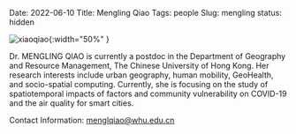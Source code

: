 Date: 2022-06-10
Title: Mengling Qiao
Tags: people
Slug: mengling
status: hidden



![xiaoqiao]({static}/images/qiao_ava.jpeg){:width="50%" }


Dr. MENGLING QIAO is currently a postdoc in the Department of Geography and Resource Management, The Chinese University of Hong Kong. Her research interests include urban geography, human mobility, GeoHealth, and socio-spatial computing. Currently, she is focusing on the study of spatiotemporal impacts of factors and community vulnerability on COVID-19 and the air quality for smart cities.

Contact Information:
menglqiao@whu.edu.cn